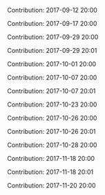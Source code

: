 Contribution: 2017-09-12 20:00

Contribution: 2017-09-17 20:00

Contribution: 2017-09-29 20:00

Contribution: 2017-09-29 20:01

Contribution: 2017-10-01 20:00

Contribution: 2017-10-07 20:00

Contribution: 2017-10-07 20:01

Contribution: 2017-10-23 20:00

Contribution: 2017-10-26 20:00

Contribution: 2017-10-26 20:01

Contribution: 2017-10-28 20:00

Contribution: 2017-11-18 20:00

Contribution: 2017-11-18 20:01

Contribution: 2017-11-20 20:00

